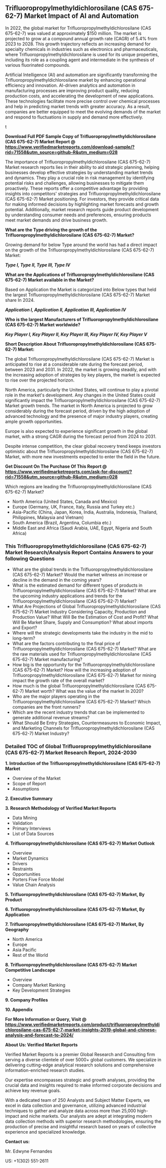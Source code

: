 <h2>Trifluoropropylmethyldichlorosilane (CAS 675-62-7) Market Impact of AI and Automation</h2><p>In 2022, the global market for Trifluoropropylmethyldichlorosilane (CAS 675-62-7) was valued at approximately $150 million. The market is projected to grow at a compound annual growth rate (CAGR) of 5.4% from 2023 to 2028. This growth trajectory reflects an increasing demand for specialty chemicals in industries such as electronics and pharmaceuticals, where Trifluoropropylmethyldichlorosilane is used for its unique properties, including its role as a coupling agent and intermediate in the synthesis of various fluorinated compounds.</p><p>Artificial Intelligence (AI) and automation are significantly transforming the Trifluoropropylmethyldichlorosilane market by enhancing operational efficiency and innovation. AI-driven analytics and automation in manufacturing processes are improving product quality, reducing production costs, and accelerating the development of new applications. These technologies facilitate more precise control over chemical processes and help in predicting market trends with greater accuracy. As a result, companies are better equipped to meet the evolving demands of the market and respond to fluctuations in supply and demand more effectively.</p>t</p><p id="" class=""><strong>Download Full PDF Sample Copy of Trifluoropropylmethyldichlorosilane (CAS 675-62-7) Market Report @ <a href="https://www.verifiedmarketreports.com/download-sample/?rid=71558&utm_source=github-R&utm_medium=028" target="_blank">https://www.verifiedmarketreports.com/download-sample/?rid=71558&utm_source=github-R&utm_medium=028</a></strong></p><p>The importance of&nbsp;Trifluoropropylmethyldichlorosilane (CAS 675-62-7) Market research reports lies in their ability to aid strategic planning, helping businesses develop effective strategies by understanding market trends and dynamics. They play a crucial role in risk management by identifying potential risks and challenges, allowing businesses to mitigate them proactively. These reports offer a competitive advantage by providing insights into competitors' strategies and Trifluoropropylmethyldichlorosilane (CAS 675-62-7) Market positioning. For investors, they provide critical data for making informed decisions by highlighting market forecasts and growth potential. Additionally, market research reports guide product development by understanding consumer needs and preferences, ensuring products meet market demands and drive business growth.</p><p><strong>What are the&nbsp;Type driving the growth of the Trifluoropropylmethyldichlorosilane (CAS 675-62-7) Market?</strong></p><p id="" class="">Growing demand for below Type around the world has had a direct impact on the growth of the Trifluoropropylmethyldichlorosilane (CAS 675-62-7) Market:</p><em><strong>Type I, Type II, Type III, Type IV</strong></em></p><strong>What are the&nbsp;Applications&nbsp;of Trifluoropropylmethyldichlorosilane (CAS 675-62-7) Market available in the Market?</strong></p><p id="" class="">Based on Application the Market is categorized into Below types that held the largest Trifluoropropylmethyldichlorosilane (CAS 675-62-7) Market share In 2024.</p><em><strong>Application I, Application II, Application III, Application IV</strong></em></p><strong>Who is the largest Manufacturers of Trifluoropropylmethyldichlorosilane (CAS 675-62-7) Market worldwide?</strong></p><p><em><strong>Key Player I, Key Player II, Key Player III, Key Player IV, Key Player V</strong></em></p><p id="" class=""><strong>Short Description About Trifluoropropylmethyldichlorosilane (CAS 675-62-7) Market:</strong></p><p>The global Trifluoropropylmethyldichlorosilane (CAS 675-62-7) Market is anticipated to rise at a considerable rate during the forecast period, between 2023 and 2031. In 2022, the market is growing steadily, and with the increasing adoption of strategies by key players, the market is expected to rise over the projected horizon.</p><p>North America, particularly the United States, will continue to play a pivotal role in the market's development. Any changes in the United States could significantly impact the Trifluoropropylmethyldichlorosilane (CAS 675-62-7) Market growth trends. The market in North America is projected to grow considerably during the forecast period, driven by the high adoption of advanced technology and the presence of major industry players, creating ample growth opportunities.</p><p>Europe is also expected to experience significant growth in the global market, with a strong CAGR during the forecast period from 2024 to 2031.</p><p>Despite intense competition, the clear global recovery trend keeps investors optimistic about the Trifluoropropylmethyldichlorosilane (CAS 675-62-7) Market, with more new investments expected to enter the field in the future.</p><p id="" class=""><strong>Get Discount On The Purchase Of This Report @ <a href="https://www.verifiedmarketreports.com/ask-for-discount/?rid=71558&utm_source=github-R&utm_medium=028" target="_blank">https://www.verifiedmarketreports.com/ask-for-discount/?rid=71558&utm_source=github-R&utm_medium=028</a></strong></p>Which regions are leading the Trifluoropropylmethyldichlorosilane (CAS 675-62-7) Market?</p><ul><li>North America (United States, Canada and Mexico)</li><li>Europe (Germany, UK, France, Italy, Russia and Turkey etc.)</li><li>Asia-Pacific (China, Japan, Korea, India, Australia, Indonesia, Thailand, Philippines, Malaysia and Vietnam)</li><li>South America (Brazil, Argentina, Columbia etc.)</li><li>Middle East and Africa (Saudi Arabia, UAE, Egypt, Nigeria and South Africa)</li></ul><h3 id="" class="">This Trifluoropropylmethyldichlorosilane (CAS 675-62-7) Market Research/Analysis Report Contains Answers to your following Questions</h3><ul><li>What are the global trends in the Trifluoropropylmethyldichlorosilane (CAS 675-62-7) Market? Would the market witness an increase or decline in the demand in the coming years?</li><li>What is the estimated demand for different types of products in Trifluoropropylmethyldichlorosilane (CAS 675-62-7) Market? What are the upcoming industry applications and trends for the Trifluoropropylmethyldichlorosilane (CAS 675-62-7) Market?</li><li>What Are Projections of Global Trifluoropropylmethyldichlorosilane (CAS 675-62-7) Market Industry Considering Capacity, Production and Production Value? What Will Be the Estimation of Cost and Profit? What Will Be Market Share, Supply and Consumption? What about imports and Export?</li><li>Where will the strategic developments take the industry in the mid to long-term?</li><li>What are the factors contributing to the final price of Trifluoropropylmethyldichlorosilane (CAS 675-62-7) Market? What are the raw materials used for Trifluoropropylmethyldichlorosilane (CAS 675-62-7) Market manufacturing?</li><li>How big is the opportunity for the Trifluoropropylmethyldichlorosilane (CAS 675-62-7) Market? How will the increasing adoption of Trifluoropropylmethyldichlorosilane (CAS 675-62-7) Market for mining impact the growth rate of the overall market?</li><li>How much is the global Trifluoropropylmethyldichlorosilane (CAS 675-62-7) Market worth? What was the value of the market In 2020?</li><li>Who are the major players operating in the Trifluoropropylmethyldichlorosilane (CAS 675-62-7) Market? Which companies are the front runners?</li><li>Which are the recent industry trends that can be implemented to generate additional revenue streams?</li><li>What Should Be Entry Strategies, Countermeasures to Economic Impact, and Marketing Channels for Trifluoropropylmethyldichlorosilane (CAS 675-62-7) Market Industry?</li></ul><h3 id="" class="">Detailed TOC of Global Trifluoropropylmethyldichlorosilane (CAS 675-62-7) Market Research Report, 2024-2030</h3><p id="" class=""><strong>1. Introduction of the Trifluoropropylmethyldichlorosilane (CAS 675-62-7) Market</strong></p><ul><li>Overview of the Market</li><li>Scope of Report</li><li>Assumptions</li></ul><p id="" class=""><strong>2. Executive Summary</strong></p><p id="" class=""><strong>3. Research Methodology of Verified Market Reports</strong></p><ul><li>Data Mining</li><li>Validation</li><li>Primary Interviews</li><li>List of Data Sources</li></ul><p id="" class=""><strong>4. Trifluoropropylmethyldichlorosilane (CAS 675-62-7) Market Outlook</strong></p><ul><li>Overview</li><li>Market Dynamics</li><li>Drivers</li><li>Restraints</li><li>Opportunities</li><li>Porters Five Force Model</li><li>Value Chain Analysis</li></ul><p id="" class=""><strong>5. Trifluoropropylmethyldichlorosilane (CAS 675-62-7) Market, By Product</strong></p><p id="" class=""><strong>6. Trifluoropropylmethyldichlorosilane (CAS 675-62-7) Market, By Application</strong></p><p id="" class=""><strong>7. Trifluoropropylmethyldichlorosilane (CAS 675-62-7) Market, By Geography</strong></p><ul><li>North America</li><li>Europe</li><li>Asia Pacific</li><li>Rest of the World</li></ul><p id="" class=""><strong>8. Trifluoropropylmethyldichlorosilane (CAS 675-62-7) Market Competitive Landscape</strong></p><ul><li>Overview</li><li>Company Market Ranking</li><li>Key Development Strategies</li></ul><p id="" class=""><strong>9. Company Profiles</strong></p><p id="" class=""><strong>10. Appendix</strong></p><p id="" class=""><strong>For More Information or Query, Visit @ <a href="https://www.verifiedmarketreports.com/product/trifluoropropylmethyldichlorosilane-cas-675-62-7-market-insights-2019-global-and-chinese-analysis-and-forecast-to-2024/" target="_blank">https://www.verifiedmarketreports.com/product/trifluoropropylmethyldichlorosilane-cas-675-62-7-market-insights-2019-global-and-chinese-analysis-and-forecast-to-2024/</a></strong></p><p id="" class=""><strong>About Us: Verified Market Reports</strong></p><p id="" class="">Verified Market Reports is a premier Global Research and Consulting firm serving a diverse clientele of over 5000+ global customers. We specialize in delivering cutting-edge analytical research solutions and comprehensive information-enriched research studies.</p><p id="" class="">Our expertise encompasses strategic and growth analyses, providing the crucial data and insights required to make informed corporate decisions and achieve key revenue goals.</p><p id="" class="">With a dedicated team of 250 Analysts and Subject Matter Experts, we excel in data collection and governance, utilizing advanced industrial techniques to gather and analyze data across more than 25,000 high-impact and niche markets. Our analysts are adept at integrating modern data collection methods with superior research methodologies, ensuring the production of precise and insightful research based on years of collective experience and specialized knowledge.</p><p id="" class=""><strong>Contact us:</strong></p><p id="" class="">Mr. Edwyne Fernandes</p><p id="" class="">US: +1(302) 551-2611</p>